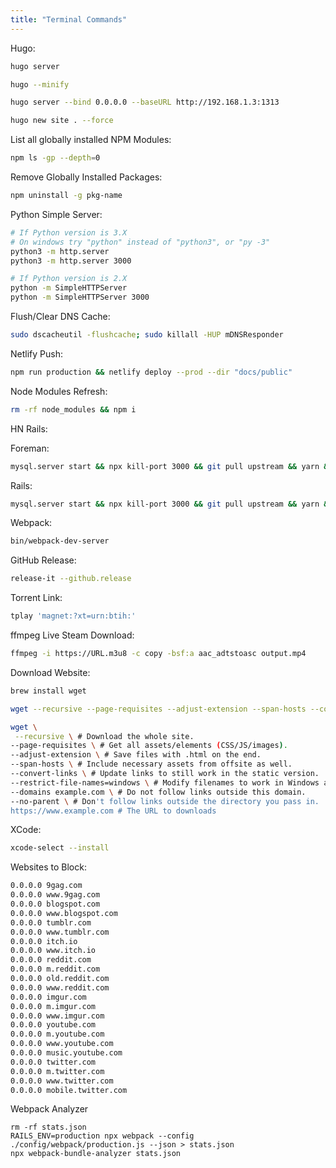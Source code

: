 ```yaml
---
title: "Terminal Commands"
---
```


Hugo:

```sh
hugo server

hugo --minify

hugo server --bind 0.0.0.0 --baseURL http://192.168.1.3:1313

hugo new site . --force
```

List all globally installed NPM Modules:

```sh
npm ls -gp --depth=0
```

Remove Globally Installed Packages:

```sh
npm uninstall -g pkg-name
```

Python Simple Server:

```sh
# If Python version is 3.X
# On windows try "python" instead of "python3", or "py -3"
python3 -m http.server
python3 -m http.server 3000

# If Python version is 2.X
python -m SimpleHTTPServer
python -m SimpleHTTPServer 3000
```

Flush/Clear DNS Cache:

```sh
sudo dscacheutil -flushcache; sudo killall -HUP mDNSResponder
```

Netlify Push:

```sh
npm run production && netlify deploy --prod --dir "docs/public"
```

Node Modules Refresh:

```sh
rm -rf node_modules && npm i
```

HN Rails:

Foreman:

```sh
mysql.server start && npx kill-port 3000 && git pull upstream && yarn && bundle install && rails db:migrate && gem install foreman && foreman start -p 3000
```

Rails:

```sh
mysql.server start && npx kill-port 3000 && git pull upstream && yarn && bundle install && rails db:migrate && rails server
```

Webpack:

```sh
bin/webpack-dev-server
```

GitHub Release:

```sh
release-it --github.release
```

Torrent Link:

```sh
tplay 'magnet:?xt=urn:btih:'
```

ffmpeg Live Steam Download:

```sh
ffmpeg -i https://URL.m3u8 -c copy -bsf:a aac_adtstoasc output.mp4
```

Download Website:

```sh
brew install wget
```

```sh
wget --recursive --page-requisites --adjust-extension --span-hosts --convert-links --restrict-file-names=windows --no-parent https://www.example.com

wget \
 --recursive \ # Download the whole site.
--page-requisites \ # Get all assets/elements (CSS/JS/images).
--adjust-extension \ # Save files with .html on the end.
--span-hosts \ # Include necessary assets from offsite as well.
--convert-links \ # Update links to still work in the static version.
--restrict-file-names=windows \ # Modify filenames to work in Windows as well.
--domains example.com \ # Do not follow links outside this domain.
--no-parent \ # Don't follow links outside the directory you pass in.
https://www.example.com # The URL to downloads
```

XCode:

```sh
xcode-select --install
```

Websites to Block:

```sh
0.0.0.0 9gag.com
0.0.0.0 www.9gag.com
0.0.0.0 blogspot.com
0.0.0.0 www.blogspot.com
0.0.0.0 tumblr.com
0.0.0.0 www.tumblr.com
0.0.0.0 itch.io
0.0.0.0 www.itch.io
0.0.0.0 reddit.com
0.0.0.0 m.reddit.com
0.0.0.0 old.reddit.com
0.0.0.0 www.reddit.com
0.0.0.0 imgur.com
0.0.0.0 m.imgur.com
0.0.0.0 www.imgur.com
0.0.0.0 youtube.com
0.0.0.0 m.youtube.com
0.0.0.0 www.youtube.com
0.0.0.0 music.youtube.com
0.0.0.0 twitter.com
0.0.0.0 m.twitter.com
0.0.0.0 www.twitter.com
0.0.0.0 mobile.twitter.com
```

Webpack Analyzer

```
rm -rf stats.json
RAILS_ENV=production npx webpack --config ./config/webpack/production.js --json > stats.json
npx webpack-bundle-analyzer stats.json
```
